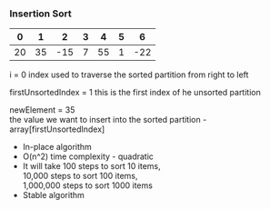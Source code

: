 ### Insertion Sort

|0|1 |2  |3 |4 |5 |6|  
--|--|---|--|--|--|--  
20|35|-15|7 |55|1 |-22  


i = 0 
index used to traverse the sorted partition from right to left

firstUnsortedIndex = 1 
this is the first index of he unsorted partition

newElement = 35  
the value we want to insert into the sorted partition - array[firstUnsortedIndex]

* In-place algorithm
* O(n^2) time complexity - quadratic
* It will take 100 steps to sort 10 items,  
10,000 steps to sort 100 items,  
1,000,000 steps to sort 1000 items
* Stable algorithm
